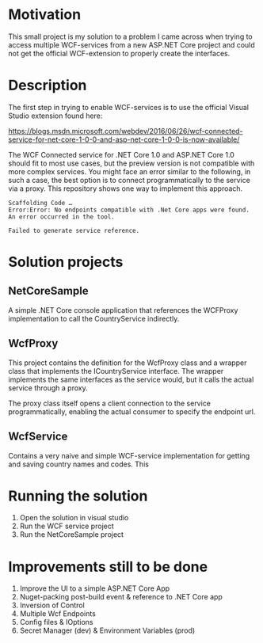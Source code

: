 # Motivation
This small project is my solution to a problem I came across when trying to access multiple WCF-services
from a new ASP.NET Core project and could not get the official WCF-extension to properly create
the interfaces.

# Description
The first step in trying to enable WCF-services is to use the official Visual Studio extension found here:

https://blogs.msdn.microsoft.com/webdev/2016/06/26/wcf-connected-service-for-net-core-1-0-0-and-asp-net-core-1-0-0-is-now-available/

The WCF Connected service for .NET Core 1.0 and ASP.NET Core 1.0 should fit to most use cases, but the preview
version is not compatible with more complex services. You might face an error similar to the following, in such a
case, the best option is to connect programmatically to the service via a proxy. This repository shows one way to
implement this approach.

```
Scaffolding Code …
Error:Error: No endpoints compatible with .Net Core apps were found.
An error occurred in the tool.

Failed to generate service reference. 
```

# Solution projects

## NetCoreSample
A simple .NET Core console application that references the WCFProxy implementation to call the CountryService
indirectly. 

## WcfProxy
This project contains the definition for the WcfProxy class and a wrapper class that implements the ICountryService
interface. The wrapper implements the same interfaces as the service would, but it calls the actual service through
a proxy.

The proxy class itself opens a client connection to the service programmatically, enabling the actual consumer to
specify the endpoint url. 

## WcfService
Contains a very naive and simple WCF-service implementation for getting and saving country names and codes. This

# Running the solution
1. Open the solution in visual studio
2. Run the WCF service project
3. Run the NetCoreSample project

# Improvements still to be done
1. Improve the UI to a simple ASP.NET Core App
2. Nuget-packing post-build event & reference to .NET Core app
3. Inversion of Control
4. Multiple Wcf Endpoints
5. Config files & IOptions
6. Secret Manager (dev) & Environment Variables (prod)